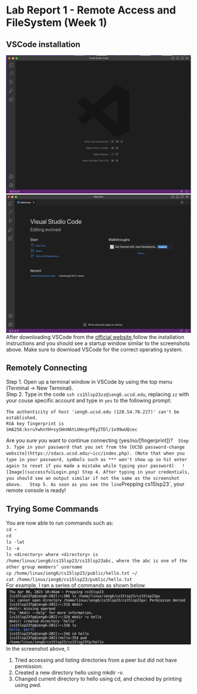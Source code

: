 # Lab Report 1 - Remote Access and FileSystem (Week 1)
## VSCode installation
![Image](vsStart.png) ![Image](vsStart1.png)
After downloading VSCode from the [official website](https://code.visualstudio.com/),follow the installation instructions and you should see a startup window similar to the screenshots above. Make sure to download VSCode for the correct operating system.

## Remotely Connecting 
Step 1. Open up a terminal window in VSCode by using the top menu (Terminal → New Terminal).  
Step 2. Type in the code `ssh cs15lsp23zz@ieng6.ucsd.edu`, replacing `zz` with your couse specific account and type in `yes` to the following prompt: 
```
The authenticity of host 'ieng6.ucsd.edu (128.54.70.227)' can't be established.
RSA key fingerprint is SHA256:ksruYwhnYH+sySHnHAtLUHngrPEyZTDl/1x99wUQcec
```

Are you sure you want to continue connecting (yes/no/[fingerprint])?`  
Step 3. Type in your password that you set from the [UCSD password-change website](https://sdacs.ucsd.edu/~icc/index.php). (Note that when you type in your password, symbols such as *** won't show up so hit enter again to reset if you made a mistake while typing your password)  
![Image](successfulLogin.png)
Step 4. After typing in your credentials, you should see an output similar if not the same as the screenshot above.  
Step 5. As soon as you see the line `Prepping cs15lsp23`, your remote console is ready!

## Trying Some Commands
You are now able to run commands such as:  
`cd ~`  
`cd`  
`ls -lat`  
`ls -a`  
`ls <directory> where <directory> is /home/linux/ieng6/cs15lsp23/cs15lsp23abc, where the abc is one of the other group members’ username`  
`cp /home/linux/ieng6/cs15lsp23/public/hello.txt ~/`  
`cat /home/linux/ieng6/cs15lsp23/public/hello.txt`  
For example, I ran a series of commands as shown below.
![Image](commands.png)
In the screenshot above, I:
  1. Tried accessing and listing directories from a peer but did not have permission.
  2. Created a new directory hello using mkdir -v. 
  3. Changed current directory to hello using cd, and checked by printing using pwd.
